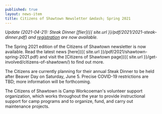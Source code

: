 ```yaml
---
published: true
layout: news-item
title: Citizens of Shawtown Newsletter &mdash; Spring 2021
---
```


*Update (2021-04-21): Steak Dinner [flier]({{ site.url }}/pdf/2021/2021-steak-dinner.pdf) and [registration](https://scoutingevent.com/066-46812) are now available.*

The Spring 2021 edition of the Citizens of Shawtown newsletter is now available. Read the latest news [here]({{ site.url }}/pdf/2021/shawtown-spring-2021.pdf) and visit the [Citizens of Shawtown page]({{ site.url }}/get-involved/citizens-of-shawtown/) to find out more.

The Citizens are currently planning for their annual Steak Dinner to be held after Beaver Day on Saturday, June 5. Precise COVID-19 restrictions are TBD; more information will be forthcoming.

The Citizens of Shawtown is Camp Workcoeman's volunteer support organization, which works throughout the year to provide instructional support for camp programs and to organize, fund, and carry out maintenance projects.
